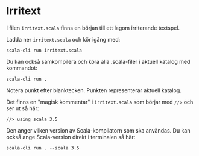 # Irritext

I filen `irritext.scala` finns en början till ett lagom irriterande textspel.

Ladda ner `irritext.scala` och kör igång med:

    scala-cli run irritext.scala

Du kan också samkompilera och köra alla .scala-filer i aktuell katalog med kommandot:

    scala-cli run .

Notera punkt efter blanktecken. Punkten representerar aktuell katalog.

Det finns en "magisk kommentar" i `irritext.scala` som börjar med `//>` och ser ut så här:

    //> using scala 3.5

Den anger vilken version av Scala-kompilatorn som ska användas. 
Du kan också ange Scala-version direkt i terminalen så här:

    scala-cli run . --scala 3.5

